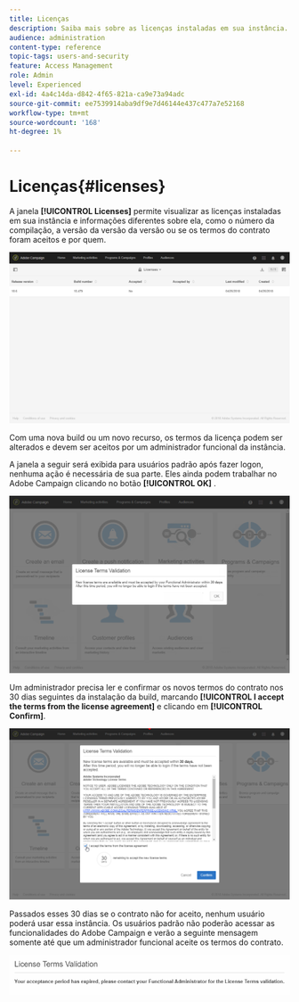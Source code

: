 ```yaml
---
title: Licenças
description: Saiba mais sobre as licenças instaladas em sua instância.
audience: administration
content-type: reference
topic-tags: users-and-security
feature: Access Management
role: Admin
level: Experienced
exl-id: 4a4c14da-d842-4f65-821a-ca9e73a94adc
source-git-commit: ee7539914aba9df9e7d46144e437c477a7e52168
workflow-type: tm+mt
source-wordcount: '168'
ht-degree: 1%

---
```


# Licenças{#licenses}

A janela **[!UICONTROL Licenses]** permite visualizar as licenças instaladas em sua instância e informações diferentes sobre ela, como o número da compilação, a versão da versão da versão ou se os termos do contrato foram aceitos e por quem.

![](assets/license_1.png)

Com uma nova build ou um novo recurso, os termos da licença podem ser alterados e devem ser aceitos por um administrador funcional da instância.

A janela a seguir será exibida para usuários padrão após fazer logon, nenhuma ação é necessária de sua parte. Eles ainda podem trabalhar no Adobe Campaign clicando no botão **[!UICONTROL OK]** .

![](assets/license_2.png)

Um administrador precisa ler e confirmar os novos termos do contrato nos 30 dias seguintes da instalação da build, marcando **[!UICONTROL I accept the terms from the license agreement]** e clicando em **[!UICONTROL Confirm]**.

![](assets/license_3.png)

Passados esses 30 dias se o contrato não for aceito, nenhum usuário poderá usar essa instância. Os usuários padrão não poderão acessar as funcionalidades do Adobe Campaign e verão a seguinte mensagem somente até que um administrador funcional aceite os termos do contrato.

![](assets/license_4.png)
